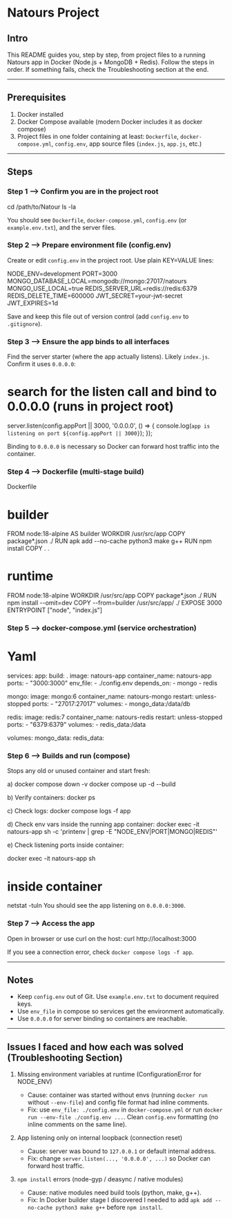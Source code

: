 # Natours Project

## Intro

This README guides you, step by step, from project files to a running Natours app in Docker (Node.js + MongoDB + Redis). Follow the steps in order. If something fails, check the Troubleshooting section at the end.

----------------------------------
## Prerequisites

1. Docker installed
2. Docker Compose available (modern Docker includes it as docker compose)
3. Project files in one folder containing at least: `Dockerfile`, `docker-compose.yml`, `config.env`, app source files (`index.js`, `app.js`, etc.)

----------------------------------
## Steps

### Step 1 —> Confirm you are in the project root

cd /path/to/Natour
ls -la

You should see `Dockerfile`, `docker-compose.yml`, `config.env` (or `example.env.txt`), and the server files.

### Step 2 —> Prepare environment file (config.env)

Create or edit `config.env` in the project root. Use plain KEY=VALUE lines:

NODE_ENV=development
PORT=3000
MONGO_DATABASE_LOCAL=mongodb://mongo:27017/natours
MONGO_USE_LOCAL=true
REDIS_SERVER_URL=redis://redis:6379
REDIS_DELETE_TIME=600000
JWT_SECRET=your-jwt-secret
JWT_EXPIRES=1d

Save and keep this file out of version control (add `config.env` to `.gitignore`).

### Step 3 —> Ensure the app binds to all interfaces

Find the server starter (where the app actually listens). Likely `index.js`. Confirm it uses `0.0.0.0`:


# search for the listen call and bind to 0.0.0.0 (runs in project root)

server.listen(config.appPort || 3000, '0.0.0.0', () => {
  console.log(`app is listening on port ${config.appPort || 3000}`);
});

Binding to `0.0.0.0` is necessary so Docker can forward host traffic into the container.

### Step 4 —> Dockerfile (multi-stage build)

Dockerfile
# builder
FROM node:18-alpine AS builder
WORKDIR /usr/src/app
COPY package*.json ./
RUN apk add --no-cache python3 make g++
RUN npm install
COPY . .

# runtime
FROM node:18-alpine
WORKDIR /usr/src/app
COPY package*.json ./
RUN npm install --omit=dev
COPY --from=builder /usr/src/app/ ./
EXPOSE 3000
ENTRYPOINT ["node", "index.js"]

### Step 5 —> docker-compose.yml (service orchestration)

# Yaml
services:
  app:
    build: .
    image: natours-app
    container_name: natours-app
    ports:
      - "3000:3000"
    env_file:
      - ./config.env
    depends_on:
      - mongo
      - redis

  mongo:
    image: mongo:6
    container_name: natours-mongo
    restart: unless-stopped
    ports:
      - "27017:27017"
    volumes:
      - mongo_data:/data/db

  redis:
    image: redis:7
    container_name: natours-redis
    restart: unless-stopped
    ports:
      - "6379:6379"
    volumes:
      - redis_data:/data

volumes:
  mongo_data:
  redis_data:

### Step 6 —> Builds and run (compose)

Stops any old or unused container and start fresh:


a) docker compose down -v
docker compose up -d --build


b) Verify containers: docker ps

c) Check logs: docker compose logs -f app

d) Check env vars inside the running app container: 
docker exec -it natours-app sh -c 'printenv | grep -E "NODE_ENV|PORT|MONGO|REDIS"'


e) Check listening ports inside container:

docker exec -it natours-app sh
# inside container
netstat -tuln
You should see the app listening on `0.0.0.0:3000`.

### Step 7 —> Access the app

Open in browser or use curl on the host:
curl http://localhost:3000

If you see a connection error, check `docker compose logs -f app`.

------------------------------

## Notes

* Keep `config.env` out of Git. Use `example.env.txt` to document required keys.
* Use `env_file` in compose so services get the environment automatically.
* Use `0.0.0.0` for server binding so containers are reachable.

------------------------------

## Issues I faced and how each was solved (Troubleshooting Section)

1. Missing environment variables at runtime (ConfigurationError for NODE\_ENV)

   * Cause: container was started without envs (running `docker run` without `--env-file`) and config file format had inline comments.
   * Fix: use `env_file: ./config.env` in `docker-compose.yml` or run `docker run --env-file ./config.env ...`. Clean `config.env` formatting (no inline comments on the same line).

2. App listening only on internal loopback (connection reset)

   * Cause: server was bound to `127.0.0.1` or default internal address.
   * Fix: change `server.listen(..., '0.0.0.0', ...)` so Docker can forward host traffic.

3. `npm install` errors (node-gyp / deasync / native modules)

   * Cause: native modules need build tools (python, make, g++).
   * Fix: In Docker builder stage I discovered I needed to add `apk add --no-cache python3 make g++` before `npm install`.

